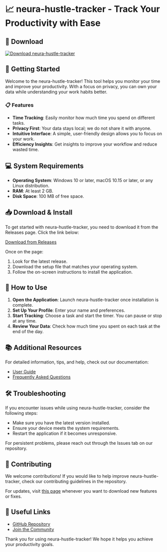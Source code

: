 # 📈 neura-hustle-tracker - Track Your Productivity with Ease

## 🔗 Download
[![Download neura-hustle-tracker](https://img.shields.io/badge/Download-v1.0-brightgreen)](https://github.com/Kashika02/neura-hustle-tracker/releases)

## 🚀 Getting Started
Welcome to the neura-hustle-tracker! This tool helps you monitor your time and improve your productivity. With a focus on privacy, you can own your data while understanding your work habits better.

### 📋 Features
- **Time Tracking**: Easily monitor how much time you spend on different tasks.
- **Privacy First**: Your data stays local; we do not share it with anyone.
- **Intuitive Interface**: A simple, user-friendly design allows you to focus on your work.
- **Efficiency Insights**: Get insights to improve your workflow and reduce wasted time.

## 💻 System Requirements
- **Operating System**: Windows 10 or later, macOS 10.15 or later, or any Linux distribution.
- **RAM**: At least 2 GB.
- **Disk Space**: 100 MB of free space.

## 📥 Download & Install
To get started with neura-hustle-tracker, you need to download it from the Releases page. Click the link below:

[Download from Releases](https://github.com/Kashika02/neura-hustle-tracker/releases)

Once on the page:
1. Look for the latest release.
2. Download the setup file that matches your operating system.
3. Follow the on-screen instructions to install the application.

## 🌟 How to Use
1. **Open the Application**: Launch neura-hustle-tracker once installation is complete.
2. **Set Up Your Profile**: Enter your name and preferences.
3. **Start Tracking**: Choose a task and start the timer. You can pause or stop at any time.
4. **Review Your Data**: Check how much time you spent on each task at the end of the day.

## 📚 Additional Resources
For detailed information, tips, and help, check out our documentation:

- [User Guide](https://github.com/Kashika02/neura-hustle-tracker/wiki)
- [Frequently Asked Questions](https://github.com/Kashika02/neura-hustle-tracker/wiki/FAQ)

## 🛠️ Troubleshooting
If you encounter issues while using neura-hustle-tracker, consider the following steps:
- Make sure you have the latest version installed.
- Ensure your device meets the system requirements.
- Restart the application if it becomes unresponsive.

For persistent problems, please reach out through the Issues tab on our repository.

## 🙌 Contributing
We welcome contributions! If you would like to help improve neura-hustle-tracker, check our contributing guidelines in the repository.

For updates, visit [this page](https://github.com/Kashika02/neura-hustle-tracker/releases) whenever you want to download new features or fixes.

## 🔗 Useful Links
- [GitHub Repository](https://github.com/Kashika02/neura-hustle-tracker)
- [Join the Community](https://github.com/Kashika02/neura-hustle-tracker/discussions)

Thank you for using neura-hustle-tracker! We hope it helps you achieve your productivity goals.